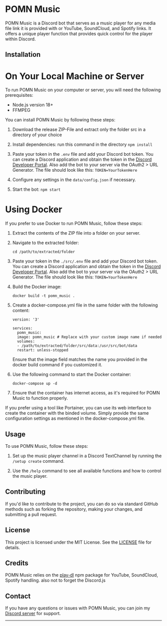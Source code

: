 # POMN Music

POMN Music is a Discord bot that serves as a music player for any media file link it is provided with or YouTube, SoundCloud, and Spotify links. It offers a unique player function that provides quick control for the player within Discord.


## Installation

# On Your Local Machine or Server

To run POMN Music on your computer or server, you will need the following prerequisites:

- Node.js version 18+
- FFMPEG

You can install POMN Music by following these steps:

1. Download the release ZIP-File and extract only the folder src in a directory of your choice

2. Install dependencies:
   run this command in the directory
   `npm install`

3. Paste your token in the `.env` file and add your Discord bot token. You can create a Discord application and obtain the token in the [Discord Developer Portal](https://discord.com/developers/applications). Also add the bot to your server via the OAuth2 > URL Generator.
   The file should look like this:
   `TOKEN=YourTokenHere`

4. Configure any settings in the `data/config.json` if necessary.

5. Start the bot:
   `npm start`


# Using Docker

If you prefer to use Docker to run POMN Music, follow these steps:

1. Extract the contents of the ZIP file into a folder on your server.

2. Navigate to the extracted folder:

   `cd /path/to/extracted/folder`

3. Paste your token in the `./src/.env` file and add your Discord bot token. You can create a Discord application and obtain the token in the [Discord Developer Portal](https://discord.com/developers/applications). Also add the bot to your server via the OAuth2 > URL Generator.
   The file should look like this:
   `TOKEN=YourTokenHere`

4. Build the Docker image:
   
   `docker build -t pomn_music .`

5. Create a docker-compose.yml file in the same folder with the following content:
   
   ```
   version: '3'
   
   services:
     pomn_music:
     image: pomn_music # Replace with your custom image name if needed
     volumes:
     - /path/to/extracted/folder/src/data:/usr/src/bot/data
     restart: unless-stopped
   ```
   Ensure that the image field matches the name you provided in the docker build command if you customized it.

6. Use the following command to start the Docker container:
   
   `docker-compose up -d`

7. Ensure that the container has internet access, as it's required for POMN Music to function properly.

If you prefer using a tool like Portainer, you can use its web interface to create the container with the binded volume. Simply provide the same configuration settings as mentioned in the docker-compose.yml file.


## Usage

To use POMN Music, follow these steps:

1. Set up the music player channel in a Discord TextChannel by running the `/setup create` command.

2. Use the `/help` command to see all available functions and how to control the music player.


## Contributing

If you'd like to contribute to the project, you can do so via standard GitHub methods such as forking the repository, making your changes, and submitting a pull request.


## License

This project is licensed under the MIT License. See the [LICENSE](LICENSE) file for details.


## Credits

POMN Music relies on the [play-dl](https://www.npmjs.com/package/play-dl) npm package for YouTube, SoundCloud, Spotify handling.
also not to forget the Discord.js


## Contact

If you have any questions or issues with POMN Music, you can join my [Discord server](https://discord.com/invite/YnvBJ76Ajn) for support.

---
